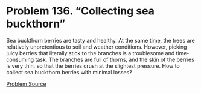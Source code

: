 # Problem 136. “Collecting sea buckthorn”

Sea buckthorn berries are tasty and healthy. At the same time, the trees are relatively unpretentious to soil and weather conditions. However, picking juicy berries that literally stick to the branches is a troublesome and time-consuming task. The branches are full of thorns, and the skin of the berries is very thin, so that the berries crush at the slightest pressure. How to collect sea buckthorn berries with minimal losses?

[Problem Source](https://www.trizland.ru/tasks/5085/)